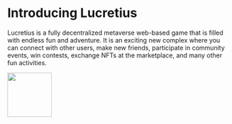 # Introducing Lucretius
Lucretius is a fully decentralized metaverse web-based game that is filled with endless fun and adventure. It is an exciting new complex where you can connect with other users, make new friends, participate in community events, win contests, exchange NFTs at the marketplace, and many other fun activities.

<img src="[https://example.com/sample.png" width="100" height="100](https://lh3.googleusercontent.com/L4yYOyGEzJTAWL0j89zdx-AgWRtmzWB95klLFS1CbOi14utx7BgcBIPTooSAwsC58tLiDJaDjLsXClDESBKYQvIxZOzcHDrPuxz_tn6mW3Lq9CWL6czp4aGH0HeJ5WWaO9VUj5buLwk3TMAo7Sji4LZfIOAvJ_xk-ruIezFemzN5CkWT6B-sAMNkiS7MnjvU9iqT4u2fKYdKbJG9R2W7bDQlWgr7yUwACIhWDwElzMT47VQNo_m7n1Mcp6XjrFqyTTHDwWuIMv7F61kuZFUTH1ZY25y_mXQ-zzxxMKFLbVT8n8MnMiZlIKgjEkVGrxGI0gbYpklLL7Ga0Nn3vZNkA6RdaV14SBVk46KpS0Oas8_zSp6L3peFVfiueI9_zlnvzzrBSa6dEw6GuQz-FdyUrfoKUDwbO7EVm4vxnEfRVxULDhFHjiu7DywVOvToTSQg29WNUzuxb85SeoyCz-EMtkfXRCZq129v5m669JVpv3dlKoi_xqWRGWl_c9nEcBsb0Ikfbm4dlQiXRjwxH8yT09WdO1dbRHn2rmufZ2AdDhwDCjvFakHHtJC8UPwy6F9jo5s2xaamg7gn-s0mqNW8CBuJ3aXrG7kN7njBG77_Ajaorz9whdjD72uDf-uBde254fY3huvTaXcHronv5oJvkcq0fjfL0aMNyODMQvODb1bL4b3DkJ_bJ4rJXo6oV_-cCfgr5p6oR2LqQMTvNtNz7NlMCNMxL3MsaSelU_mmK5pQYCt-pRLGTdXJmPkeClpiCG4iUMSMYkMMzBjGuUxi9Kr5CBzze2FO-QvfQvn6Q9WzyQu087MctxksXBiebzVwdNrfpQ=w1080-h607-no?authuser=1)">
